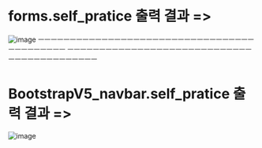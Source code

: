 # forms.self_pratice 출력 결과 =>
![image](https://github.com/LeeKunH/NIPA_Seoul_Web/assets/139840981/d0807b60-86c4-4386-8415-6719ac183333)
ㅡㅡㅡㅡㅡㅡㅡㅡㅡㅡㅡㅡㅡㅡㅡㅡㅡㅡㅡㅡㅡㅡㅡㅡㅡㅡㅡㅡㅡㅡㅡㅡㅡㅡㅡㅡㅡㅡㅡㅡㅡㅡㅡ
ㅡㅡㅡㅡㅡㅡㅡㅡㅡㅡㅡㅡㅡㅡㅡㅡㅡㅡㅡㅡㅡㅡㅡㅡㅡㅡㅡㅡㅡㅡㅡㅡㅡㅡㅡㅡㅡㅡㅡㅡㅡㅡㅡ

# BootstrapV5_navbar.self_pratice 출력 결과 =>
![image](https://github.com/LeeKunH/NIPA_Seoul_Web/assets/139840981/ada237d4-a6a7-495c-82cf-95d38bf03092)
